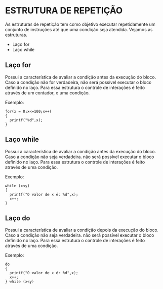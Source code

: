 # ESTRUTURA DE REPETIÇÃO
As estruturas de repetição tem como objetivo executar repetidamente um conjunto de instruções até que uma condição seja atendida. Vejamos as estruturas.
* Laço for
* Laço while


## Laço for
Possui a característica de avaliar a condição antes da execução do bloco. Caso a condição não for verdadeira, não será possível executar o bloco definido no laço. Para essa estrutura o controle de interações é feito através de um contador, e uma condição.

Exemplo:
```
for(x = 0;x<=100;x++)
{
  printf("%d",x);
}
```

## Laço while
Possui a característica de avaliar a condição antes da execução do bloco. Caso a condição não seja verdadeira. não será possível executar o bloco definido no laço. Para essa estrutura o controle de interações é feito através de uma condição.

Exemplo:
```
while (x<y)
{
  printf("O valor de x é: %d",x);
  x++;
}
```

## Laço do
Possui a característica de avaliar a condição depois da execução do bloco. Caso a condição não seja verdadeira. não será possível executar o bloco definido no laço. Para essa estrutura o controle de interações é feito através de uma condição.

Exemplo:
```
do
{
  printf("O valor de x é: %d",x);
  x++;
} while (x<y)
```

 

 

 
